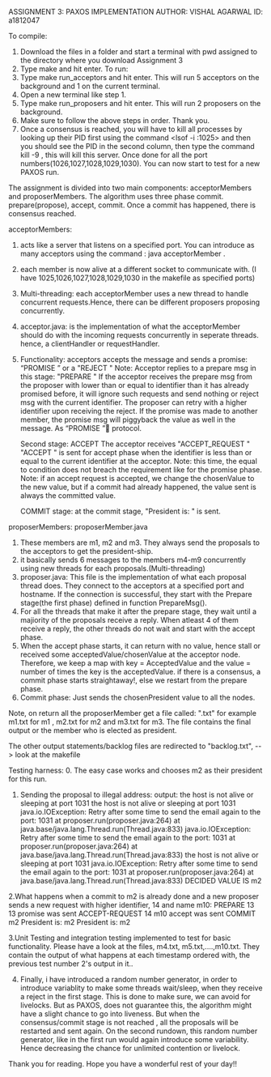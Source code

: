 ASSIGNMENT 3: PAXOS IMPLEMENTATION
AUTHOR: VISHAL AGARWAL
ID: a1812047

To compile: 
1. Download the files in a folder and start a terminal with pwd assigned to the directory where you download Assignment 3
2. Type make and hit enter.
To run:
3. Type make run_acceptors and hit enter. This  will  run 5 acceptors on the background and 1 on the current terminal.
4. Open a new terminal like step 1.
5. Type make run_proposers and hit enter. This will run 2 proposers on the background.
6. Make sure to follow the above steps in order. Thank you. 
7. Once a consensus is reached,  you will have to kill all processes by looking up their PID first  using the command <lsof -i :1025>  and then you should
    see  the PID in the second column, then type the command kill -9 <PID>, this will kill this server. Once done for all the port numbers(1026,1027,1028,1029,1030). You can now start to test for a new PAXOS run. 

The assignment is divided  into two main components: acceptorMembers and  proposerMembers.
The algorithm uses three phase commit. prepare(propose), accept, commit. Once a commit has happened, there is consensus reached.

acceptorMembers:
1. acts like a server that listens on a specified port. You can introduce as many acceptors using the command : java acceptorMember <port>.
<!-- Note, when we add extra acceptors, we need to  be able to tell the proposer Member to communicate to them  as  well. for which go to proposerMember.java code and add them to the run()  function. If you do this then re compilation is needed.  -->
2. each member  is now alive at  a different socket to communicate with. (I have 1025,1026,1027,1028,1029,1030 in the makefile as specified ports)

3. Multi-threading: each acceptorMember uses a new  thread  to handle concurrent  requests.Hence, there can be different proposers proposing concurrently.

4. acceptor.java: is the implementation of  what the acceptorMember should do with the incoming requests concurrently in seperate threads. hence, a clientHandler or requestHandler. 

5. Functionality: acceptors accepts the message and sends a promise: “PROMISE <identifier>” or a "REJECT <identifier>"
	Note:
    Acceptor replies to a prepare msg  in this stage: "PREPARE  <identifier>" 
    If the acceptor receives the prepare msg from the proposer with lower than or equal to
    identifier than it has already promised before, it will ignore such requests and 
    send nothing or reject msg with the current identifier. The proposer can retry with a higher identifier upon receiving the reject. 
    If the promise was made to another member, the promise msg will piggyback the value as well 
    in the message. As “PROMISE <identifier> <value>” protocol.

    Second stage: ACCEPT
    The acceptor receives "ACCEPT_REQUEST <identifier> <value>"
    "ACCEPT <identifier> <value>" is sent for accept phase when the identifier is less than or equal to the current identifier at  the acceptor. 
    Note: this time,  the  equal to condition does not  breach the  requirement like for  the  promise  phase.
    Note: if an accept request is accepted, we change the chosenValue to the new value, but if a commit had already happened, the value sent is always the committed value.

    COMMIT stage:
    at the commit stage, "President is: <value>" is sent.

proposerMembers: proposerMember.java
1.  These  members are m1, m2 and  m3. They always send the proposals to the acceptors to get the  president-ship.
2. it basically sends 6 messages to the members m4-m9  concurrently using new threads for each proposals.(Multi-threading)
3. proposer.java: This file is the implementation of what each proposal thread does.
 They connect to the acceptors at a specified  port and hostname. If the  connection  is successful, they start with the  Prepare stage(the  first phase) defined in  function PrepareMsg().
4. For all the threads  that make it after the prepare stage, they  wait until a majiority of the proposals receive a reply. When atleast 4 of them receive a reply, the other threads do  not wait  and  start with the accept phase.
5. When the accept phase starts, it can return with no value, hence stall or received some acceptedValue/chosenValue at the acceptor node. Therefore, we keep a map  with key = AcceptedValue and the value = number of times the key is the acceptedValue. if there is a consensus, a commit phase starts straightaway!, 
else we restart from the prepare phase. 
6. Commit phase: Just sends the chosenPresident value to all the nodes.  

Note, on return all the proposerMember get a file called: "<memberName>.txt" for example m1.txt  for m1 , m2.txt for m2 and m3.txt for m3.
The  file contains the final output or the member who is elected as president. 

The other output statements/backlog files are redirected to "backlog<membername>.txt", --> look at the makefile

Testing harness:
0. The easy case works and chooses m2 as their president for this run. 

1. Sending the proposal to illegal address:
output:
the host is not alive or sleeping at port 1031
the host is not alive or sleeping at port 1031
java.io.IOException: Retry after some time to send the email again to the port: 1031
        at proposer.run(proposer.java:264)
        at java.base/java.lang.Thread.run(Thread.java:833)
java.io.IOException: Retry after some time to send the email again to the port: 1031
        at proposer.run(proposer.java:264)
        at java.base/java.lang.Thread.run(Thread.java:833)
the host is not alive or sleeping at port 1031
java.io.IOException: Retry after some time to send the email again to the port: 1031
        at proposer.run(proposer.java:264)
        at java.base/java.lang.Thread.run(Thread.java:833)
DECIDED VALUE IS m2

2.What happens when a commit to m2 is already done and a new proposer sends a new request with higher identifier, 14 and name m10:
<acceptorsEnd>
PREPARE 13
13
promise was sent
ACCEPT-REQUEST 14 m10
accept was sent
COMMIT m2
President is: m2
</acceptorsEnd>
<proposersRECEIVE>President is: m2</proposersEND>

3.Unit Testing and integration testing implemented to test for basic functionality.
    Please have  a  look at  the files, m4.txt, m5.txt,....,m10.txt. They contain the output of what happens at each timestamp ordered with, 
    the previous test number 2's output in it..

4. Finally, i have introduced a random number generator,  in order to introduce variablity  to make some threads wait/sleep, when  they receive a reject in the  first stage.  This is done to make sure, we can avoid for livelocks. But as PAXOS, does not  guarantee this, the algorithm might have a slight chance  to  go  into liveness. But when the consensus/commit stage is  not reached , all the proposals will be restarted and sent again. On the second rundown, this random number generator, like in the first run would again introduce  some variability. Hence decreasing the chance for unlimited contention or livelock. 

Thank you for reading. Hope you have a wonderful rest of your day!! 

